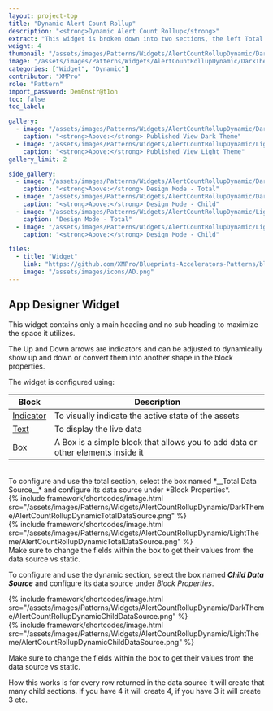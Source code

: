 ```yaml
---
layout: project-top
title: "Dynamic Alert Count Rollup"
description: "<strong>Dynamic Alert Count Rollup</strong>"
extract: "This widget is broken down into two sections, the left Total Assets is the total area and the right section past the vertical line is where you can get specific. The right section will grow and shrink depending on the data source that is provided."
weight: 4
thumbnail: "/assets/images/Patterns/Widgets/AlertCountRollupDynamic/DarkTheme/AlertCountRollupDynamicPublishedMode.png"
image: "/assets/images/Patterns/Widgets/AlertCountRollupDynamic/DarkTheme/AlertCountRollupDynamicPublishedMode.png"
categories: ["Widget", "Dynamic"]
contributor: "XMPro"
role: "Pattern"
import_password: Dem0nstr@t1on
toc: false
toc_label: 

gallery:
  - image: "/assets/images/Patterns/Widgets/AlertCountRollupDynamic/DarkTheme/AlertCountRollupDynamicPublishedMode.png"
    caption: "<strong>Above:</strong> Published View Dark Theme"
  - image: "/assets/images/Patterns/Widgets/AlertCountRollupDynamic/LightTheme/AlertCountRollupDynamicPublishedMode.png"
    caption: "<strong>Above:</strong> Published View Light Theme"
gallery_limit: 2

side_gallery:
  - image: "/assets/images/Patterns/Widgets/AlertCountRollupDynamic/DarkTheme/AlertCountRollupDynamicTotalDataSource.png"
    caption: "<strong>Above:</strong> Design Mode - Total"
  - image: "/assets/images/Patterns/Widgets/AlertCountRollupDynamic/DarkTheme/AlertCountRollupDynamicChildDataSource.png"
    caption: "<strong>Above:</strong> Design Mode - Child"
  - image: "/assets/images/Patterns/Widgets/AlertCountRollupDynamic/LightTheme/AlertCountRollupDynamicTotalDataSource.png"
    caption: "Design Mode - Total"
  - image: "/assets/images/Patterns/Widgets/AlertCountRollupDynamic/LightTheme/AlertCountRollupDynamicChildDataSource.png"
    caption: "<strong>Above:</strong> Design Mode - Child"

files:
  - title: "Widget"
    link: "https://github.com/XMPro/Blueprints-Accelerators-Patterns/blob/master/Patterns/Widgets/Alert%20Count%20Rollup%20-%20Dynamic.xwid"
    image: "/assets/images/icons/AD.png"
---
```


## App Designer Widget
This widget contains only a main heading and no sub heading to maximize the space it utilizes.

The Up and Down arrows are indicators and can be adjusted to dynamically show up and down or convert them into another shape in the block properties.

The widget is configured using: 

| Block                                  | Description                                                  |
| -------------------------------------- | ------------------------------------------------------------ |
| [Indicator](https://documentation.xmpro.com/blocks-toolbox/basic/indicator) | To visually indicate the active state of the assets |
| [Text](https://documentation.xmpro.com/blocks-toolbox/basic/text) | To display the live data |
| [Box](https://documentation.xmpro.com/blocks-toolbox/layout/box-and-data-repeater-box) | A Box is a simple block that allows you to add data or other elements inside it |

<br />
To configure and use the total section, select the box named *__Total Data Source__* and configure its data source under *Block Properties*.  
<div class="inline_image">{% include framework/shortcodes/image.html src="/assets/images/Patterns/Widgets/AlertCountRollupDynamic/DarkTheme/AlertCountRollupDynamicTotalDataSource.png" %}</div>
<div class="inline_image">{% include framework/shortcodes/image.html src="/assets/images/Patterns/Widgets/AlertCountRollupDynamic/LightTheme/AlertCountRollupDynamicTotalDataSource.png" %}</div>
Make sure to change the fields within the box to get their values from the data source vs static.

To configure and use the dynamic section, select the box named *__Child Data Source__* and configure its data source under *Block Properties*.  

<div class="inline_image">{% include framework/shortcodes/image.html src="/assets/images/Patterns/Widgets/AlertCountRollupDynamic/DarkTheme/AlertCountRollupDynamicChildDataSource.png" %}</div>
<div class="inline_image">{% include framework/shortcodes/image.html src="/assets/images/Patterns/Widgets/AlertCountRollupDynamic/LightTheme/AlertCountRollupDynamicChildDataSource.png" %}</div>

Make sure to change the fields within the box to get their values from the data source vs static.  

How this works is for every row returned in the data source it will create that many child sections.  If you have 4 it will create 4, if you have 3 it will create 3 etc.